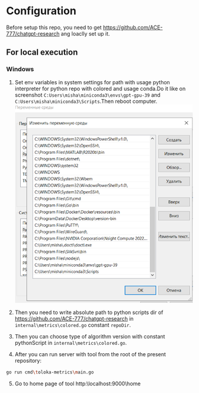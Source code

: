 # Configuration
Before setup this repo, you need to get https://github.com/ACE-777/chatgpt-research ang loaclly set up it.

## For local execution
### Windows
1. Set env variables in system settings for path with 
usage python interpreter for python repo with colored
and usage conda.Do it like on screenshot `C:Users\misha\miniconda3\envs\gpt-gpu-39` and 
`C:Users\misha\miniconda3\Scripts`.Then reboot computer.
![img.png](img.png)


2. Then you need to write absolute path to python scripts dir of https://github.com/ACE-777/chatgpt-research in 
`internal\metrics\colored.go` constant `repoDir`.


3. Then you can choose type of algorithm version with constant pythonScript in `internal\metrics\colored.go`.


4. After you can run server with tool from the root of the present repository:
```bash
go run cmd\toloka-metrics\main.go
```

5. Go to home page of tool http:\\localhost:9000\home
